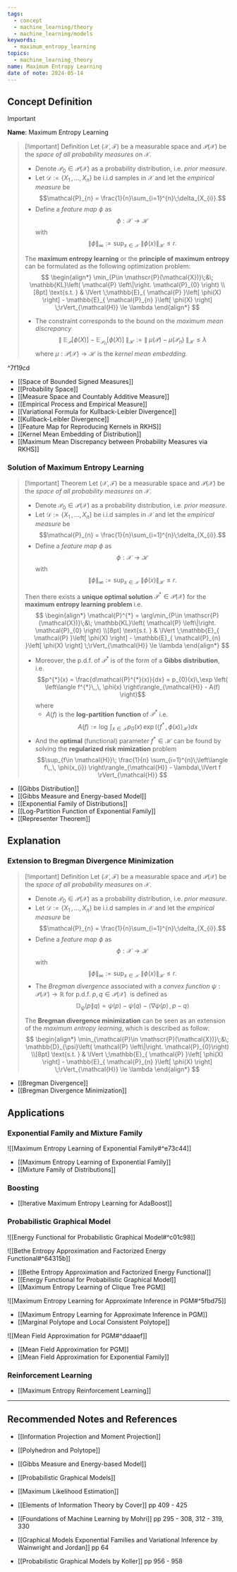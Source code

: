 ```yaml
---
tags:
  - concept
  - machine_learning/theory
  - machine_learning/models
keywords:
  - maximum_entropy_learning
topics:
  - machine_learning_theory
name: Maximum Entropy Learning
date of note: 2024-05-14
---
```


## Concept Definition

>[!important]
>**Name**: Maximum Entropy Learning

>[!important] Definition
>Let $(\mathcal{X}, \mathscr{F})$ be a measurable space and  $\mathscr{P}(\mathcal{X})$ be the *space of all probability measures* on $\mathcal{X}$.
>
>- Denote $\mathcal{P}_{0}\in \mathscr{P}(\mathcal{X})$ as a probability distribution, i.e. *prior measure*. 
>- Let $\mathcal{D} := \left\{ X_{1}\,{,}\ldots{,}\, X_{n}\right\}$ be i.i.d samples in $\mathcal{X}$ and let the *empirical measure* be $$\mathcal{P}_{n} = \frac{1}{n}\sum_{i=1}^{n}\;\delta_{X_{i}}.$$
>- Define a *feature map* $\phi$ as $$\phi: \mathcal{X} \to \mathcal{H}$$ with $$\lVert \phi \rVert_{\infty} := \sup_{x\in \mathcal{X}}\;\lVert \phi(x) \rVert_{\mathcal{H}}  \le r.$$
>  
>The **maximum entropy learning** or the **principle of maximum entropy** can be formulated as the following optimization problem:
>$$
>\begin{align*}
> \min_{P\in \mathscr{P}(\mathcal{X})}\;&\; \mathbb{KL}\left( \mathcal{P} \left\|\right. \mathcal{P}_{0} \right) \\[8pt]
>\text{s.t. } & \lVert \;\mathbb{E}_{ \mathcal{P} }\left[  \phi(X) \right] - \mathbb{E}_{ \mathcal{P}_{n} }\left[  \phi(X) \right] \;\rVert_{\mathcal{H}} \le \lambda 
>\end{align*}
>$$
>
>- The constraint corresponds to the bound on the *maximum mean discrepancy* $$\lVert \;   \mathbb{E}_{ \mathcal{P} }\left[\phi(X) \right] - \mathbb{E}_{ \mathcal{P}_{n} }\left[\phi(X) \right] \;\rVert_{\mathcal{H}} := \lVert \; \mu(\mathcal{P}) - \mu(\mathcal{P}_{n}) \;\rVert_{\mathcal{H}} \le \lambda $$ where $\mu: \mathscr{P}(\mathcal{X}) \to \mathcal{H}$ is the *kernel mean embedding.*

^7f19cd


- [[Space of Bounded Signed Measures]]
- [[Probability Space]]
- [[Measure Space and Countably Additive Measure]]
- [[Empirical Process and Empirical Measure]]
- [[Variational Formula for Kullback-Leibler Divergence]]
- [[Kullback-Leibler Divergence]]
- [[Feature Map for Reproducing Kernels in RKHS]]
- [[Kernel Mean Embedding of Distribution]]
- [[Maximum Mean Discrepancy between Probability Measures via RKHS]]

### Solution of Maximum Entropy Learning

>[!important] Theorem
>Let $(\mathcal{X}, \mathscr{F})$ be a measurable space and  $\mathscr{P}(\mathcal{X})$ be the *space of all probability measures* on $\mathcal{X}$.
>
>- Denote $\mathcal{P}_{0}\in \mathscr{P}(\mathcal{X})$ as a probability distribution, i.e. *prior measure*. 
>- Let $\mathcal{D} := \left\{ X_{1}\,{,}\ldots{,}\, X_{n}\right\}$ be i.i.d samples in $\mathcal{X}$ and let the *empirical measure* be $$\mathcal{P}_{n} = \frac{1}{n}\sum_{i=1}^{n}\;\delta_{X_{i}}.$$
>- Define a *feature map* $\phi$ as $$\phi: \mathcal{X} \to \mathcal{H}$$ with $$\lVert \phi \rVert_{\infty} := \sup_{x\in \mathcal{X}}\;\lVert \phi(x) \rVert_{\mathcal{H}}  \le r.$$
>  
>Then there exists a **unique optimal solution** $\mathcal{P}^{*}\in \mathscr{P}(\mathcal{X})$ for the **maximum entropy learning problem** i.e.
>$$
>\begin{align*}
> \mathcal{P}^{*} = \arg\min_{P\in \mathscr{P}(\mathcal{X})}\;&\; \mathbb{KL}\left( \mathcal{P} \left\|\right. \mathcal{P}_{0} \right) \\[8pt]
>\text{s.t. } & \lVert \;\mathbb{E}_{ \mathcal{P} }\left[  \phi(X) \right] - \mathbb{E}_{ \mathcal{P}_{n} }\left[  \phi(X) \right] \;\rVert_{\mathcal{H}} \le \lambda 
>\end{align*}
>$$
>
>- Moreover, the p.d.f. of $\mathcal{P}^{*}$ is of the form of a **Gibbs distribution**, i.e. $$p^{*}(x) =  \frac{d\mathcal{P}^{*}(x)}{dx} = p_{0}(x)\,\exp \left( \left\langle  f^{*}\,,\, \phi(x)   \right\rangle_{\mathcal{H}} - A(f) \right)$$ where 
>	- $A(f)$ is the **log-partition function** of $\mathcal{P}^{*}$ i.e. $$A(f) := \log\,\int_{x\in \mathcal{X}}p_{0}(x)\,\exp \left( \left\langle  f^{*}\,,\, \phi(x)   \right\rangle_{\mathcal{H}} \right)dx $$
>- And the **optimal** (functional) parameter $f^{*}\in \mathcal{H}$ can be found by solving the **regularized risk mimization** problem $$\sup_{f\in \mathcal{H}}\; \frac{1}{n} \sum_{i=1}^{n}\;\left\langle  f\,,\, \phi(x_{i})   \right\rangle_{\mathcal{H}} - \lambda\,\lVert f \rVert_{\mathcal{H}}   $$

- [[Gibbs Distribution]]
- [[Gibbs Measure and Energy-based Model]]
- [[Exponential Family of Distributions]]
- [[Log-Partition Function of Exponential Family]]
- [[Representer Theorem]]

## Explanation

### Extension to Bregman Divergence Minimization

>[!important] Definition
>Let $(\mathcal{X}, \mathscr{F})$ be a measurable space and  $\mathscr{P}(\mathcal{X})$ be the *space of all probability measures* on $\mathcal{X}$.
>
>- Denote $\mathcal{P}_{0}\in \mathscr{P}(\mathcal{X})$ as a probability distribution, i.e. *prior measure*. 
>- Let $\mathcal{D} := \left\{ X_{1}\,{,}\ldots{,}\, X_{n}\right\}$ be i.i.d samples in $\mathcal{X}$ and let the *empirical measure* be $$\mathcal{P}_{n} = \frac{1}{n}\sum_{i=1}^{n}\;\delta_{X_{i}}.$$
>- Define a *feature map* $\phi$ as $$\phi: \mathcal{X} \to \mathcal{H}$$ with $$\lVert \phi \rVert_{\infty} := \sup_{x\in \mathcal{X}}\;\lVert \phi(x) \rVert_{\mathcal{H}}  \le r.$$
>- The *Bregman divergence* associated with a *convex function* $\psi: \mathscr{P}(\mathcal{X})\to \mathbb{R}$ for p.d.f. $p,q \in \mathscr{P}(\mathcal{X})$  is defined as $$\mathbb{D}_{\psi}\left( p \left\|\right. q\right) = \psi(p) - \psi(q) - \left\langle  \nabla \psi(p)\,,\,  p - q \right\rangle$$
>  
>The **Bregman divergence minimization** can be seen as an extension of the *maximum entropy learning*, which is described as follow:
>$$
>\begin{align*}
> \min_{\mathcal{P}\in \mathscr{P}(\mathcal{X})}\;&\; \mathbb{D}_{\psi}\left( \mathcal{P} \left\|\right. \mathcal{P}_{0}\right) \\[8pt]
>\text{s.t. } & \lVert \;\mathbb{E}_{ \mathcal{P} }\left[  \phi(X) \right] - \mathbb{E}_{ \mathcal{P}_{n} }\left[  \phi(X) \right] \;\rVert_{\mathcal{H}} \le \lambda 
>\end{align*}
>$$

- [[Bregman Divergence]]
- [[Bregman Divergence Minimization]]


## Applications


### Exponential Family and Mixture Family

![[Maximum Entropy Learning of Exponential Family#^e73c44]]

- [[Maximum Entropy Learning of Exponential Family]]
- [[Mixture Family of Distributions]]


### Boosting

- [[Iterative Maximum Entropy Learning for AdaBoost]]


### Probabilistic Graphical Model

![[Energy Functional for Probabilistic Graphical Model#^c01c98]]

![[Bethe Entropy Approximation and Factorized Energy Functional#^64315b]]

- [[Bethe Entropy Approximation and Factorized Energy Functional]]
- [[Energy Functional for Probabilistic Graphical Model]]
- [[Maximum Entropy Learning of Clique Tree PGM]]

![[Maximum Entropy Learning for Approximate Inference in PGM#^5fbd75]]

- [[Maximum Entropy Learning for Approximate Inference in PGM]]
- [[Marginal Polytope and Local Consistent Polytope]]

![[Mean Field Approximation for PGM#^ddaaef]]

- [[Mean Field Approximation for PGM]]
- [[Mean Field Approximation for Exponential Family]]


### Reinforcement Learning

- [[Maximum Entropy Reinforcement Learning]]



-----------
##  Recommended Notes and References

- [[Information Projection and Moment Projection]]
- [[Polyhedron and Polytope]]

- [[Gibbs Measure and Energy-based Model]]



- [[Probabilistic Graphical Models]]

- [[Maximum Likelihood Estimation]]


- [[Elements of Information Theory by Cover]] pp 409 - 425
- [[Foundations of Machine Learning by Mohri]] pp 295 - 308, 312 - 319, 330
- [[Graphical Models Exponential Families and Variational Inference by Wainwright and Jordan]] pp 64
- [[Probabilistic Graphical Models by Koller]] pp 956 - 958